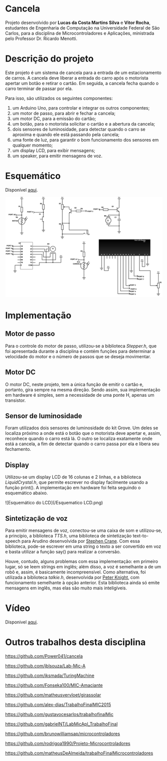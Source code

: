 # Cancela

Projeto desenvolvido por **Lucas da Costa Martins Silva** e **Vitor Rocha**, estudantes de Engenharia de Computação na Universidade Federal de São Carlos, para a disciplina de Microcontroladores e Aplicações, ministrada pelo Professor Dr. Ricardo Menotti.

# Descrição do projeto

Este projeto é um sistema de cancela para a entrada de um estacionamento de carros. A cancela deve liberar a entrada do carro após o motorista apertar um botão e retirar o cartão. Em seguida, a cancela fecha quando o carro terminar de passar por ela.

Para isso, são utilizados os seguintes componentes:

1. um Arduino Uno, para controlar e integrar os outros componentes;
2. um motor de passo, para abrir e fechar a cancela;
3. um motor DC, para a emissão do cartão;
4. um botão, para o motorista solicitar o cartão e a abertura da cancela;
5. dois sensores de luminosidade, para detectar quando o carro se aproxima e quando ele está passando pela cancela;
6. uma fonte de luz, para garantir o bom funcionamento dos sensores em qualquer momento;
7. um display LCD, para exibir mensagens;
8. um speaker, para emitir mensagens de voz.

# Esquemático

Disponível [aqui](http://schematics.com/project/cancela-24156/).

![Esquemático](/Esquematico.png)

# Implementação

## Motor de passo
Para o controle do motor de passo, utilizou-se a biblioteca *Stepper.h*, que foi apresentada durante a disciplina e contém funções para determinar a velocidade do motor e o número de passos que se deseja movimentar.

## Motor DC
O motor DC, neste projeto, tem a única função de emitir o cartão e, portanto, gira sempre na mesma direção. Sendo assim, sua implementação em hardware é simples, sem a necessidade de uma ponte H, apenas um transistor. 

## Sensor de luminosidade
Foram utilizados dois sensores de luminosidade do kit Grove. Um deles se localiza próximo a onde está o botão que o motorista deve apertar e, assim, reconhece quando o carro está lá. O outro se localiza exatamente onde está a cancela, a fim de detectar quando o carro passa por ela e libera seu fechamento.

## Display
Utilizou-se um display LCD de 16 colunas e 2 linhas, e a biblioteca *LiquidCrystal.h*, que permite escrever no display facilmente usando a função print(). A implementação em hardware foi feita seguindo o esquemático abaixo.

![Esquemático do LCD](/Esquematico LCD.png)

## Sintetização de voz
Para emitir mensagens de voz, conectou-se uma caixa de som e utilizou-se, a princípio, a biblioteca *TTS.h*, uma biblioteca de sintetização text-to-speech para Arudino desenvolvida por [Stephen Crane](https://github.com/jscrane/TTS/blob/master/TTS.h). Com essa biblioteca, pode-se escrever em uma string o texto a ser convertido em voz e basta utilizar a função say() para realizar a conversão.

Houve, contudo, alguns problemas com essa implementação: 
em primeiro lugar, só se leem strings em inglês;
além disso, a voz é semelhante a de um robô e, assim, é basicamente incompreensível.
Como alternativa, foi utilizada a biblioteca *talkie.h*, desenvolvida por [Peter Knight](https://github.com/going-digital/Talkie), com funcionamento semelhante à opção anterior. Esta biblioteca ainda só emite mensagens em inglês, mas elas são muito mais inteligíveis.

# Vídeo

Disponivel [aqui](https://www.youtube.com/watch?v=om_v2uHnFMI).

# Outros trabalhos desta disciplina

https://github.com/Power041/cancela

https://github.com/jblsouza/Lab-Mic-A

https://github.com/iksmada/TuringMachine

https://github.com/Fonseka100/MIC-Amaciante

https://github.com/matheusvervloet/girassolar

https://github.com/alex-dias/TrabalhoFinalMIC2015

https://github.com/gustavocesarlos/trabalhofinalMic

https://github.com/gabrielNT/LabMicApl_TrabalhoFinal

https://github.com/brunowilliamsap/microcontroladores

https://github.com/rodrigoa1990/Projeto-Microcontroladores

https://github.com/matheusDeAlmeida/trabalhoFinalMicrocontroladores

